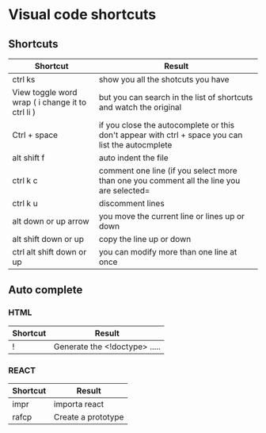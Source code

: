 # Visual code shortcuts 

## Shortcuts 

|Shortcut | Result | 
|----|----|
|ctrl ks|show you all the shotcuts you have|
|View toggle word wrap ( i change it to ctrl li ) |but you can search in the list of shortcuts and watch the original|  
|Ctrl + space |if you close the autocomplete or this don't appear with ctrl + space you can list the autocmplete |
|alt  shift  f |auto indent the file |
|ctrl k c |comment one line (if you select more than one you comment all the line you are selected= |
|ctrl k u |discomment lines |
|alt  down or up arrow |you move the current line or lines up or down |
|alt shift down or up|copy the line up or down   |
|ctrl alt shift down or up |you can modify more than one line at once |

## Auto complete 

### HTML 
|Shortcut | Result | 
|----|----|
| ! | Generate the <!doctype> <head> </head> <body> ..... |


### REACT 
|Shortcut | Result | 
|----|----|
| impr | importa react |
| rafcp | Create a prototype | 
 
